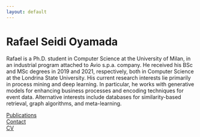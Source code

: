 ```yaml
---
layout: default
---
```


# Rafael Seidi Oyamada

Rafael is a Ph.D. student in Computer Science at the University of Milan, in an industrial program attached to Avio s.p.a. company. He received his BSc and MSc degrees in 2019 and 2021, respectively, both in Computer Science at the Londrina State University. His current research interests lie primarily in process mining and deep learning. In particular, he works with generative models for enhancing business processes and encoding techniques for event data. Alternative interests include databases for similarity-based retrieval, graph algorithms, and meta-learning.

[Publications](./pages/publications.html) <br/>
[Contact](./pages/contact.html) <br/>
[CV](./pages/resume.html) <br/>